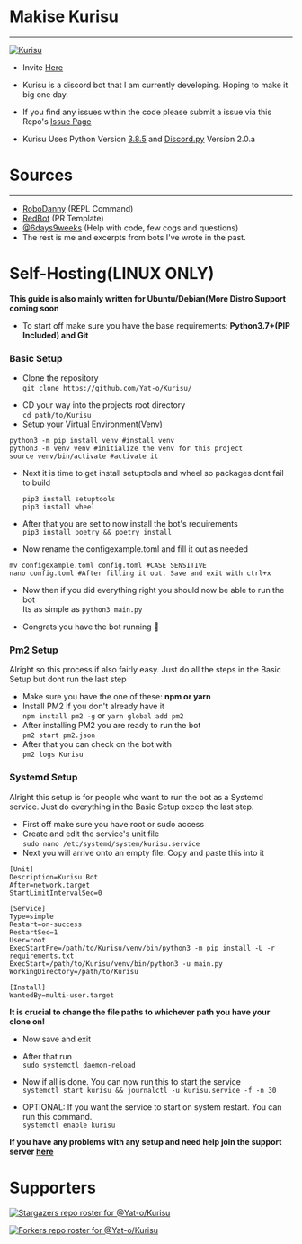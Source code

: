# Makise Kurisu

***

<a href="https://github.com/Yat-o/Kurisu"><img src="https://i.pinimg.com/originals/15/71/05/15710534840a470e2e2d183141e8e8a5.jpg" alt="Kurisu"></a>

- Invite [Here](https://discordapp.com/oauth2/authorize?&client_id=784474257832804372&scope=bot&permissions=8)

- Kurisu is a discord bot that I am currently developing. Hoping to make it big one day.

- If you find any issues within the code please submit a issue via this
  Repo's [Issue Page](https://github.com/Yat-o/Kurisu/issues)

- Kurisu Uses Python Version [3.8.5](https://www.python.org/downloads/release/python-385/)
  and [Discord.py](https://discordpy.readthedocs.io/en/latest/#) Version 2.0.a
  
# Sources

***

- [RoboDanny](https://github.com/Rapptz/RoboDanny) (REPL Command)
- [RedBot](https://github.com/Cog-Creators/Red-DiscordBot) (PR Template)
- [@6days9weeks](https://www.github.com/6days9weeks/) (Help with code, few cogs and questions)
- The rest is me and excerpts from bots I've wrote in the past.

# Self-Hosting(LINUX ONLY)

**This guide is also mainly written for Ubuntu/Debian(More Distro Support coming soon**
- To start off make sure you have the base requirements: **Python3.7+(PIP Included) and Git**

### Basic Setup

* Clone the repository\
`git clone https://github.com/Yat-o/Kurisu/`
- CD your way into the projects root directory\
`cd path/to/Kurisu`
- Setup your Virtual Environment(Venv)

```shell
python3 -m pip install venv #install venv
python3 -m venv venv #initialize the venv for this project
source venv/bin/activate #activate it
```

* Next it is time to get install setuptools and wheel so packages dont fail to build

  ```shell
  pip3 install setuptools
  pip3 install wheel 
  ```

* After that you are set to now install the bot's requirements\
`pip3 install poetry && poetry install`
- Now rename the configexample.toml and fill it out as needed

```shell
mv configexample.toml config.toml #CASE SENSITIVE
nano config.toml #After filling it out. Save and exit with ctrl+x
```

* Now then if you did everything right you should now be able to run the bot\
Its as simple as `python3 main.py`
- Congrats you have the bot running 🥳

### Pm2 Setup

Alright so this process if also fairly easy. Just do all the steps in the Basic Setup but dont run the last step
- Make sure you have the one of these: **npm or yarn**
- Install PM2 if you don't already have it\
`npm install pm2 -g` or `yarn global add pm2`
- After installing PM2 you are ready to run the bot\
`pm2 start pm2.json`
- After that you can check on the bot with\
`pm2 logs Kurisu`

### Systemd Setup

Alright this setup is for people who want to run the bot as a Systemd service. Just do everything in the Basic Setup excep the last step.
- First off make sure you have root or sudo access
- Create and edit the service's unit file\
  `sudo nano /etc/systemd/system/kurisu.service`
- Next you will arrive onto an empty file. Copy and paste this into it

```
[Unit]
Description=Kurisu Bot
After=network.target
StartLimitIntervalSec=0

[Service]
Type=simple
Restart=on-success
RestartSec=1
User=root
ExecStartPre=/path/to/Kurisu/venv/bin/python3 -m pip install -U -r requirements.txt
ExecStart=/path/to/Kurisu/venv/bin/python3 -u main.py
WorkingDirectory=/path/to/Kurisu

[Install]
WantedBy=multi-user.target
```

**It is crucial to change the file paths to whichever path you have your clone on!**
- Now save and exit
- After that run\
`sudo systemctl daemon-reload`
  
- Now if all is done. You can now run this to start the service\
`systemctl start kurisu && journalctl -u kurisu.service -f -n 30`
  
- OPTIONAL: If you want the service to start on system restart. You can run this command.\
`systemctl enable kurisu`

**If you have any problems with any setup and need help join the support server [here](https://discord.gg/Cs5RdJF9pb)**

# Supporters

[![Stargazers repo roster for @Yat-o/Kurisu](https://reporoster.com/stars/Yat-o/Kurisu)](https://github.com/Yat-o/Kurisu/stargazers)

[![Forkers repo roster for @Yat-o/Kurisu](https://reporoster.com/forks/Yat-o/Kurisu)](https://github.com/Yat-o/Kurisu/network/members)
